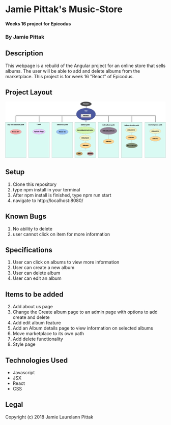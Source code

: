 # Jamie Pittak's Music-Store
#### Weeks 16 project for Epicodus

### By Jamie Pittak

## Description
This webpage is a rebuild of the Angular project for an online store that sells albums. The user will be able to add and delete albums from the marketplace. This project is for week 16 "React" of Epicodus.

## Project Layout

![alt text](./src/assets/Music-Store.png)

## Setup
1. Clone this repository
2. type npm install in your terminal
3. After npm install is finished, type npm run start
4. navigate to http://localhost:8080/

## Known Bugs
1. No ability to delete
2. user cannot click on item for more information

## Specifications
1. User can click on albums to view more information
2. User can create a new album
3. User can delete album
4. User can edit an album

## Items to be added
2. Add about us page
3. Change the Create album page to an admin page with options to add create and delete
4. Add edit album feature
5. Add an Album details page to view information on selected albums
6. Move marketplace to its own path
7. Add delete functionality
8. Style page

## Technologies Used
* Javascript
* JSX
* React
* CSS

## Legal
Copyright (c) 2018 Jamie Laurelann Pittak
